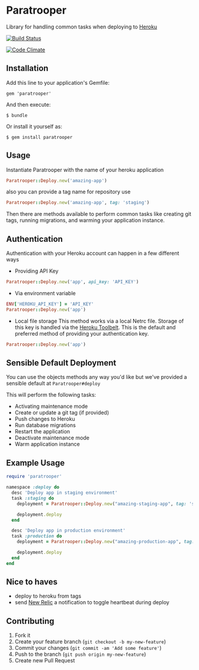 # Paratrooper

Library for handling common tasks when deploying to [Heroku][]

[![Build Status](https://travis-ci.org/mattpolito/paratrooper.png?branch=master)](https://travis-ci.org/mattpolito/paratrooper)

[![Code Climate](https://codeclimate.com/github/mattpolito/paratrooper.png)](https://codeclimate.com/github/mattpolito/paratrooper)

## Installation

Add this line to your application's Gemfile:

    gem 'paratrooper'

And then execute:

    $ bundle

Or install it yourself as:

    $ gem install paratrooper

## Usage

Instantiate Paratrooper with the name of your heroku application

```ruby
Paratrooper::Deploy.new('amazing-app')
```

also you can provide a tag name for repository use

```ruby
Paratrooper::Deploy.new('amazing-app', tag: 'staging')
```

Then there are methods available to perform common tasks like creating git tags, running migrations, and warming your application instance.

## Authentication

Authentication with your Heroku account can happen in a few different ways

* Providing API Key

```ruby
Paratrooper::Deploy.new('app', api_key: 'API_KEY')
```

* Via environment variable

```ruby
ENV['HEROKU_API_KEY'] = 'API_KEY'
Paratrooper::Deploy.new('app')
```

* Local file storage
  This method works via a local Netrc file. Storage of this key is handled via the [Heroku Toolbelt][]. This is the default and preferred method of providing your authentication key.

```ruby
Paratrooper::Deploy.new('app')
```

## Sensible Default Deployment

You can use the objects methods any way you'd like but we've provided a sensible default at `Paratrooper#deploy`

This will perform the following tasks:

* Activating maintenance mode
* Create or update a git tag (if provided)
* Push changes to Heroku
* Run database migrations
* Restart the application
* Deactivate maintenance mode
* Warm application instance

## Example Usage

```ruby
require 'paratrooper'

namespace :deploy do
  desc 'Deploy app in staging environment'
  task :staging do
    deployment = Paratrooper::Deploy.new("amazing-staging-app", tag: 'staging')

    deployment.deploy
  end

  desc 'Deploy app in production environment'
  task :production do
    deployment = Paratrooper::Deploy.new("amazing-production-app", tag: 'production')

    deployment.deploy
  end
end
```

## Nice to haves

* deploy to heroku from tags
* send [New Relic][] a notification to toggle heartbeat during deploy

## Contributing

1. Fork it
2. Create your feature branch (`git checkout -b my-new-feature`)
3. Commit your changes (`git commit -am 'Add some feature'`)
4. Push to the branch (`git push origin my-new-feature`)
5. Create new Pull Request

[Heroku]: http://heroku.com
[Heroku Toolbelt]: http://toolbelt.heroku.com
[New Relic]: http://newrelic.com
